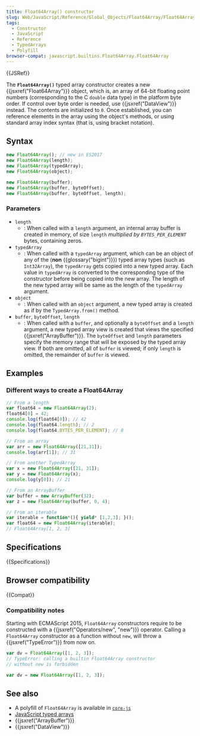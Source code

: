 ```yaml
---
title: Float64Array() constructor
slug: Web/JavaScript/Reference/Global_Objects/Float64Array/Float64Array
tags:
  - Constructor
  - JavaScript
  - Reference
  - TypedArrays
  - Polyfill
browser-compat: javascript.builtins.Float64Array.Float64Array
---
```

{{JSRef}}

The **`Float64Array()`** typed array constructor creates a new
{{jsxref("Float64Array")}} object, which is, an array of 64-bit floating point numbers
(corresponding to the C `double` data type) in the platform byte order. If
control over byte order is needed, use {{jsxref("DataView")}} instead. The contents are
initialized to `0`. Once established, you can reference elements in the array
using the object's methods, or using standard array index syntax (that is, using bracket
notation).

## Syntax

```js
new Float64Array(); // new in ES2017
new Float64Array(length);
new Float64Array(typedArray);
new Float64Array(object);

new Float64Array(buffer);
new Float64Array(buffer, byteOffset);
new Float64Array(buffer, byteOffset, length);
```

### Parameters

- `length`
  - : When called with a `length` argument, an internal array buffer
    is created in memory, of size `length` _multiplied by
    `BYTES_PER_ELEMENT`_ bytes, containing zeros.
- `typedArray`
  - : When called with a `typedArray` argument, which can be an
    object of any of the (**non** {{glossary("bigint")}}) typed array types (such as `Int32Array`), the
    `typedArray` gets copied into a new typed array. Each value in
    `typedArray` is converted to the corresponding type of the
    constructor before being copied into the new array. The length of the new typed array
    will be same as the length of the `typedArray` argument.
- `object`
  - : When called with an `object` argument, a new typed array is
    created as if by the `TypedArray.from()` method.
- `buffer`, `byteOffset`,
  `length`
  - : When called with a `buffer`, and optionally a
    `byteOffset` and a `length` argument, a
    new typed array view is created that views the specified {{jsxref("ArrayBuffer")}}.
    The `byteOffset` and `length` parameters
    specify the memory range that will be exposed by the typed array view. If both are
    omitted, all of `buffer` is viewed; if only
    `length` is omitted, the remainder of
    `buffer` is viewed.

## Examples

### Different ways to create a Float64Array

```js
// From a length
var float64 = new Float64Array(2);
float64[0] = 42;
console.log(float64[0]); // 42
console.log(float64.length); // 2
console.log(float64.BYTES_PER_ELEMENT); // 8

// From an array
var arr = new Float64Array([21,31]);
console.log(arr[1]); // 31

// From another TypedArray
var x = new Float64Array([21, 31]);
var y = new Float64Array(x);
console.log(y[0]); // 21

// From an ArrayBuffer
var buffer = new ArrayBuffer(32);
var z = new Float64Array(buffer, 0, 4);

// From an iterable
var iterable = function*(){ yield* [1,2,3]; }();
var float64 = new Float64Array(iterable);
// Float64Array[1, 2, 3]
```

## Specifications

{{Specifications}}

## Browser compatibility

{{Compat}}

### Compatibility notes

Starting with ECMAScript 2015, `Float64Array` constructors require to be
constructed with a {{jsxref("Operators/new", "new")}} operator. Calling a
`Float64Array` constructor as a function without `new`, will throw
a {{jsxref("TypeError")}} from now on.

```js example-bad
var dv = Float64Array([1, 2, 3]);
// TypeError: calling a builtin Float64Array constructor
// without new is forbidden
```

```js example-good
var dv = new Float64Array([1, 2, 3]);
```

## See also

- A polyfill of `Float64Array` is available in [`core-js`](https://github.com/zloirock/core-js#ecmascript-typed-arrays)
- [JavaScript typed arrays](/en-US/docs/Web/JavaScript/Typed_arrays)
- {{jsxref("ArrayBuffer")}}
- {{jsxref("DataView")}}
